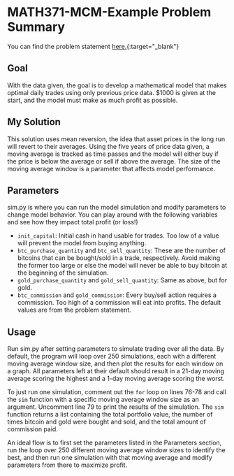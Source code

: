 # MATH371-MCM-Example Problem Summary
You can find the problem statement [here.](https://www.mathmodels.org/Problems/2022/MCM-C/2022_MCM_Problem_C.pdf){:target="_blank"}
## Goal
With the data given, the goal is to develop a mathematical model that makes optimal daily trades using only previous price data. $1000 is given at the start, and the model must make as much profit as possible.

## My Solution
This solution uses mean reversion, the idea that asset prices in the long run will revert to their averages. Using the five years of price data given, a moving average is tracked as time passes and the model will either buy if the price is below the average or sell if above the average. The size of the moving average window is a parameter that affects model performance.

## Parameters
sim.py is where you can run the model simulation and modify parameters to change model behavior. You can play around with the following variables and see how they impact total profit (or loss!)
* ```init_capital```: Initial cash in hand usable for trades. Too low of a value will prevent the model from buying anything.
* ```btc_purchase_quantity``` and ```btc_sell_quantity```: These are the number of bitcoins that can be bought/sold in a trade, respectively. Avoid making the former too large or else the model will never be able to buy bitcoin at the beginning of the simulation.
* ```gold_purchase_quantity``` and ```gold_sell_quantity```: Same as above, but for gold.
* ```btc_commission``` and ```gold_commission```: Every buy/sell action requires a commission. Too high of a commission will eat into profits. The default values are from the problem statement.

## Usage
Run sim.py after setting parameters to simulate trading over all the data. By default, the program will loop over 250 simulations, each with a different moving average window size, and then plot the results for each window on a graph. All parameters left at their default should result in a 21-day moving average scoring the highest and a 1-day moving average scoring the worst.

To just run one simulation, comment out the ```for``` loop on lines 76-78 and call the ```sim``` function with a specific moving average window size as an argument. Uncomment line 79 to print the results of the simulation. The ```sim``` function returns a list containing the total portfolio value, the number of times bitcoin and gold were bought and sold, and the total amount of commission paid.

An ideal flow is to first set the parameters listed in the Parameters section, run the loop over 250 different moving average window sizes to identify the best, and then run one simulation with that moving average and modify parameters from there to maximize profit.
